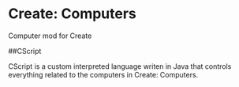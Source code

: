 # Create: Computers
Computer mod for Create


##CScript

CScript is a custom interpreted language writen in Java that controls everything related to the computers in Create: Computers.
